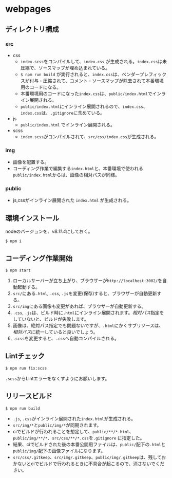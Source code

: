 # webpages

## ディレクトリ構成
### src
- css
  * `index.scss`をコンパイルして、`index.css` が生成される。`index.css`は未圧縮で、ソースマップが埋め込まれている。
  * `$ npm run build` が実行されると、`index.css`は、ベンダープレフィックスが付与・圧縮されて、コメント・ソースマップが除去されて本番環境用のコードになる。
  * 本番環境用のコードになった`index.css`は、`public/index.html`でインライン展開される。
  * `public/index.html`にインライン展開されるので、`index.css`、`index.css`は、`.gitignore`に含めている。
- js
	* `public/index.html` でインライン展開される。
- scss
	* `index.scss`がコンパイルされて、`src/css/index.css`が生成される。

### img
* 画像を配置する。
* コーディング作業で編集する`index.html`と、本番環境で使われる`public/index.html`からは、画像の相対パスが同様。

### public

- js,cssがインライン展開された `index.html` が生成される。

## 環境インストール

nodeのバージョンを、*v8.11.4*にしておく。

```
$ npm i
```

## コーディング作業開始

```
$ npm start
```

1. ローカルサーバーが立ち上がり、ブラウザーが`http://localhost:3002/`を自動起動する。
1. `src/`にある`.html`, `.css`, `.js`を変更(保存)すると、ブラウザーが自動更新する。
1. `src/img`にある画像も変更があれば、ブラウザーが自動更新する。
1. `.css`, `.js`は、ビルド時に`.html`にインライン展開されます。*相対パス*指定をしていないと、ビルドが失敗します。
1. 画像は、絶対パス指定でも問題ないですが、`.html`にかくサブリソースは、*相対パス*に統一していると良いでしょう。
1. `.scss`を変更すると、`.css`へ自動コンパイルされる。

## Lintチェック

```
$ npm run fix:scss
```

`.scss`からLintエラーをなくすようにお願いします。

## リリースビルド
```
$ npm run build
```
- `.js`, `.css`がインライン展開された`index.html`が生成される。
- `src/img/*`と`public/img/*`が同期されます。
- ciでビルドが行われることを想定して、`public/**/*.html`、`public/img/**/*`、`src/css/**/*.css`を`.gitignore` に指定した。
- 結果、ciでビルドされた後の本番公開用ファイルは、`public/`配下の`.html`と`public/img/`配下の画像ファイルになります。
- `src/css/.gitkeep`、`src/img/.gitkeep`、`public/img/.gitkeep`は、残しておかないとciでビルドで行われるときに不具合が起こるので、消さないでください。
